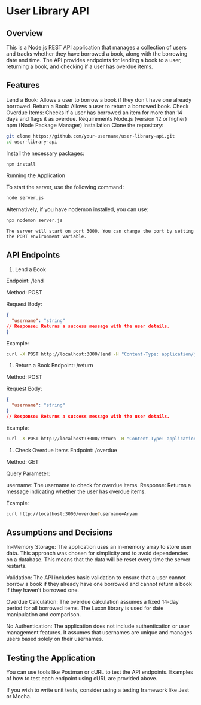 # User Library API

## Overview

This is a Node.js REST API application that manages a collection of users and tracks whether they have borrowed a book, along with the borrowing date and time. The API provides endpoints for lending a book to a user, returning a book, and checking if a user has overdue items.

## Features

Lend a Book: Allows a user to borrow a book if they don't have one already borrowed.
Return a Book: Allows a user to return a borrowed book.
Check Overdue Items: Checks if a user has borrowed an item for more than 14 days and flags it as overdue.
Requirements
Node.js (version 12 or higher)
npm (Node Package Manager)
Installation
Clone the repository:

```bash
git clone https://github.com/your-username/user-library-api.git
cd user-library-api
```

Install the necessary packages:

```bash
npm install
```

Running the Application

To start the server, use the following command:

```bash
node server.js
```

Alternatively, if you have nodemon installed, you can use:

```bash
npx nodemon server.js
```

`The server will start on port 3000. You can change the port by setting the PORT environment variable.`


## API Endpoints

1. Lend a Book

Endpoint: /lend

Method: POST

Request Body:

```json
{
  "username": "string"
// Response: Returns a success message with the user details.
}
```

Example:

```bash
curl -X POST http://localhost:3000/lend -H "Content-Type: application/json" -d '{"username": "Aryan"}'
```

1. Return a Book
Endpoint: /return

Method: POST

Request Body:

```json
{
  "username": "string"
}
// Response: Returns a success message with the user details.
```

Example:
```bash
curl -X POST http://localhost:3000/return -H "Content-Type: application/json" -d '{"username": "Aryan"}'
```
1. Check Overdue Items
Endpoint: /overdue

Method: GET

Query Parameter:

username: The username to check for overdue items.
Response: Returns a message indicating whether the user has overdue items.

Example:

```bash
curl http://localhost:3000/overdue?username=Aryan

```


## Assumptions and Decisions

In-Memory Storage: The application uses an in-memory array to store user data. This approach was chosen for simplicity and to avoid dependencies on a database. This means that the data will be reset every time the server restarts.

Validation: The API includes basic validation to ensure that a user cannot borrow a book if they already have one borrowed and cannot return a book if they haven't borrowed one.

Overdue Calculation: The overdue calculation assumes a fixed 14-day period for all borrowed items. The Luxon library is used for date manipulation and comparison.

No Authentication: The application does not include authentication or user management features. It assumes that usernames are unique and manages users based solely on their usernames.

## Testing the Application

You can use tools like Postman or cURL to test the API endpoints. Examples of how to test each endpoint using cURL are provided above.

If you wish to write unit tests, consider using a testing framework like Jest or Mocha.

